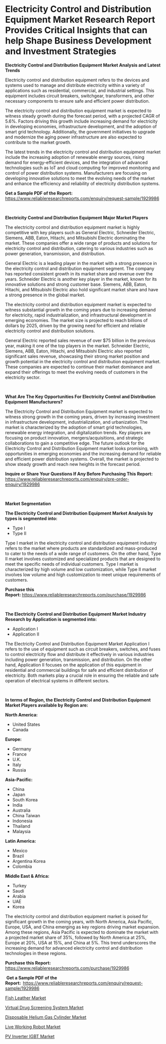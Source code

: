 <p><h1>Electricity Control and Distribution Equipment Market Research Report Provides Critical Insights that can help Shape Business Development and Investment Strategies</h1></p><p><strong>Electricity Control and Distribution Equipment Market Analysis and Latest Trends</strong></p>
<p><p>Electricity control and distribution equipment refers to the devices and systems used to manage and distribute electricity within a variety of applications such as residential, commercial, and industrial settings. This equipment includes circuit breakers, switchgear, transformers, and other necessary components to ensure safe and efficient power distribution.</p><p>The electricity control and distribution equipment market is expected to witness steady growth during the forecast period, with a projected CAGR of 5.6%. Factors driving this growth include increasing demand for electricity in developing economies, infrastructure development, and the adoption of smart grid technology. Additionally, the government initiatives to upgrade and modernize the aging power infrastructure are also expected to contribute to the market growth.</p><p>The latest trends in the electricity control and distribution equipment market include the increasing adoption of renewable energy sources, rising demand for energy-efficient devices, and the integration of advanced technologies such as IoT and cloud computing for improved monitoring and control of power distribution systems. Manufacturers are focusing on developing innovative solutions to meet the evolving needs of the market and enhance the efficiency and reliability of electricity distribution systems.</p></p>
<p><strong>Get a Sample PDF of the Report:&nbsp;</strong> <a href="https://www.reliableresearchreports.com/enquiry/request-sample/1929986">https://www.reliableresearchreports.com/enquiry/request-sample/1929986</a></p>
<p>&nbsp;</p>
<p><strong>Electricity Control and Distribution Equipment Major Market Players</strong></p>
<p><p>The electricity control and distribution equipment market is highly competitive with key players such as General Electric, Schneider Electric, Siemens, ABB, Eaton, Hitachi, and Mitsubishi Electric dominating the market. These companies offer a wide range of products and solutions for electricity control and distribution, catering to various industries such as power generation, transmission, and distribution.</p><p>General Electric is a leading player in the market with a strong presence in the electricity control and distribution equipment segment. The company has reported consistent growth in its market share and revenue over the years. Schneider Electric is another key player in the market, known for its innovative solutions and strong customer base. Siemens, ABB, Eaton, Hitachi, and Mitsubishi Electric also hold significant market share and have a strong presence in the global market.</p><p>The electricity control and distribution equipment market is expected to witness substantial growth in the coming years due to increasing demand for electricity, rapid industrialization, and infrastructural development in emerging economies. The market size is projected to reach billions of dollars by 2025, driven by the growing need for efficient and reliable electricity control and distribution solutions.</p><p>General Electric reported sales revenue of over $75 billion in the previous year, making it one of the top players in the market. Schneider Electric, Siemens, ABB, Eaton, Hitachi, and Mitsubishi Electric also reported significant sales revenue, showcasing their strong market position and growth potential in the electricity control and distribution equipment market. These companies are expected to continue their market dominance and expand their offerings to meet the evolving needs of customers in the electricity sector.</p></p>
<p>&nbsp;</p>
<p><strong>What Are The Key Opportunities For Electricity Control and Distribution Equipment Manufacturers?</strong></p>
<p><p>The Electricity Control and Distribution Equipment market is expected to witness strong growth in the coming years, driven by increasing investment in infrastructure development, industrialization, and urbanization. The market is characterized by the adoption of smart grid technologies, renewable energy integration, and digitalization trends. Key players are focusing on product innovation, mergers/acquisitions, and strategic collaborations to gain a competitive edge. The future outlook for the Electricity Control and Distribution Equipment market looks promising, with opportunities in emerging economies and the increasing demand for reliable and efficient power distribution systems. Overall, the market is projected to show steady growth and reach new heights in the forecast period.</p></p>
<p><strong>Inquire or Share Your Questions If Any Before Purchasing This Report:</strong> <a href="https://www.reliableresearchreports.com/enquiry/pre-order-enquiry/1929986">https://www.reliableresearchreports.com/enquiry/pre-order-enquiry/1929986</a></p>
<p>&nbsp;</p>
<p><strong>Market Segmentation</strong></p>
<p><strong>The Electricity Control and Distribution Equipment Market Analysis by types is segmented into:</strong></p>
<p><ul><li>Type I</li><li>Type II</li></ul></p>
<p><p>Type I market in the electricity control and distribution equipment industry refers to the market where products are standardized and mass-produced to cater to the needs of a wide range of customers. On the other hand, Type II market involves customized and specialized products that are designed to meet the specific needs of individual customers. Type I market is characterized by high volume and low customization, while Type II market involves low volume and high customization to meet unique requirements of customers.</p></p>
<p><strong>Purchase this Report:&nbsp;</strong><a href="https://www.reliableresearchreports.com/purchase/1929986">https://www.reliableresearchreports.com/purchase/1929986</a></p>
<p>&nbsp;</p>
<p><strong>The Electricity Control and Distribution Equipment Market Industry Research by Application is segmented into:</strong></p>
<p><ul><li>Application I</li><li>Application II</li></ul></p>
<p><p>The Electricity Control and Distribution Equipment Market Application I refers to the use of equipment such as circuit breakers, switches, and fuses to control electricity flow and distribute it effectively in various industries including power generation, transmission, and distribution. On the other hand, Application II focuses on the application of this equipment in residential and commercial buildings for safe and efficient distribution of electricity. Both markets play a crucial role in ensuring the reliable and safe operation of electrical systems in different sectors.</p></p>
<p>&nbsp;</p>
<p><strong>In terms of Region, the Electricity Control and Distribution Equipment Market Players available by Region are:</strong></p>
<p>
    <p> <strong> North America: </strong>
        <ul>
            <li>United States</li>
            <li>Canada</li>
        </ul>
        </p> 
    <p> <strong> Europe: </strong>
        <ul>
            <li>Germany</li>
            <li>France</li>
            <li>U.K.</li>
            <li>Italy</li>
            <li>Russia</li>
        </ul>
        </p> 
    <p> <strong> Asia-Pacific: </strong>
        <ul>
            <li>China</li>
            <li>Japan</li>
            <li>South Korea</li>
            <li>India</li>
            <li>Australia</li>
            <li>China Taiwan</li>
            <li>Indonesia</li>
            <li>Thailand</li>
            <li>Malaysia</li>
        </ul>
        </p> 
    <p> <strong> Latin America: </strong>
        <ul>
            <li>Mexico</li>
            <li>Brazil</li>
            <li>Argentina Korea</li>
            <li>Colombia</li>
        </ul>
        </p> 
    <p> <strong> Middle East & Africa: </strong>
        <ul>
            <li>Turkey</li>
            <li>Saudi</li>
            <li>Arabia</li>
            <li>UAE</li>
            <li>Korea</li>
        </ul>
    </p>
    </p>
<p><p>The electricity control and distribution equipment market is poised for significant growth in the coming years, with North America, Asia Pacific, Europe, USA, and China emerging as key regions driving market expansion. Among these regions, Asia Pacific is expected to dominate the market with a projected market share of 35%, followed by North America at 25%, Europe at 20%, USA at 15%, and China at 5%. This trend underscores the increasing demand for advanced electricity control and distribution technologies in these regions.</p></p>
<p><strong>Purchase this Report: </strong><a href="https://www.reliableresearchreports.com/purchase/1929986">https://www.reliableresearchreports.com/purchase/1929986</a></p>
<p>&nbsp;<strong>Get a Sample PDF of the Report:&nbsp;&nbsp;</strong><a href="https://www.reliableresearchreports.com/enquiry/request-sample/1929986">https://www.reliableresearchreports.com/enquiry/request-sample/1929986</a></p>
<p><strong></strong></p>
<p><p><a href="https://view.publitas.com/reportprime-1/fish-leather-market-analysis-examines-its-scope-on-growth-opportunities-and-forecasted-trends-spanning-from-2024-to-2031/">Fish Leather Market</a></p><p><a href="https://silk-columnist-571.notion.site/Virtual-Drug-Screening-System-Market-Research-Report-Forecasted-for-Period-from-2024-2031-by-Mark-9bfe253f11104153aff874dbc3a82d7f">Virtual Drug Screening System Market</a></p><p><a href="https://view.publitas.com/reportprime-1/disposable-helium-gas-cylinder-market-size-and-examines-its-market-scope-with-a-primary-focus-on-growth-opportunities-and-forecasted-trends-spanning-from-2024-to-2031/">Disposable Helium Gas Cylinder Market</a></p><p><a href="https://silk-columnist-571.notion.site/Live-Working-Robot-Market-with-the-goal-of-estimating-the-market-size-and-future-growth-potential-of-93b94c271b77477a9252e15b6636e9af">Live Working Robot Market</a></p><p><a href="https://cat-emmental-94b.notion.site/PV-Inverter-IGBT-Market-Research-Report-The-Key-To-Successful-Business-Strategy-Forecasted-for-Peri-bafca4f190e84fedad290f7808593d79">PV Inverter IGBT Market</a></p></p>